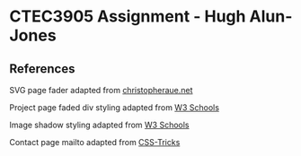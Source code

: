 # CTEC3905 Assignment - Hugh Alun-Jones

## References

SVG page fader adapted from [christopheraue.net](https://christopheraue.net/design/fading-pages-on-load-and-unload)

Project page faded div styling adapted from [W3 Schools](https://www.w3schools.com/css/css3_gradients.asp)

Image shadow styling adapted from [W3 Schools](https://www.w3schools.com/css/css3_shadows.asp)

Contact page mailto adapted from [CSS-Tricks](https://css-tricks.com/snippets/html/mailto-links/)
